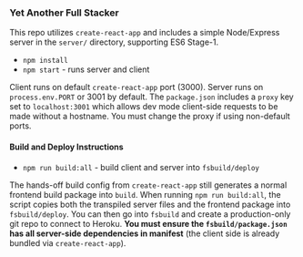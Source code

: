 ### Yet Another Full Stacker

This repo utilizes `create-react-app` and includes a simple Node/Express server in the `server/` directory, supporting ES6 Stage-1.

* `npm install`
* `npm start` - runs server and client

Client runs on default `create-react-app` port (3000). Server runs on `process.env.PORT` or 3001 by default. The `package.json` includes a `proxy` key set to `localhost:3001` which allows dev mode client-side requests to be made without a hostname. You must change the proxy if using non-default ports. 
#### Build and Deploy Instructions
* `npm run build:all` - build client and server into `fsbuild/deploy`

The hands-off build config from `create-react-app` still generates a normal frontend build package into `build`. When running `npm run build:all`, the script copies both the transpiled server files and the frontend package into `fsbuild/deploy`. You can then go into `fsbuild` and create a production-only git repo to connect to Heroku.  **You must ensure the `fsbuild/package.json` has all server-side dependencies in manifest** (the client side is already bundled via `create-react-app`).

